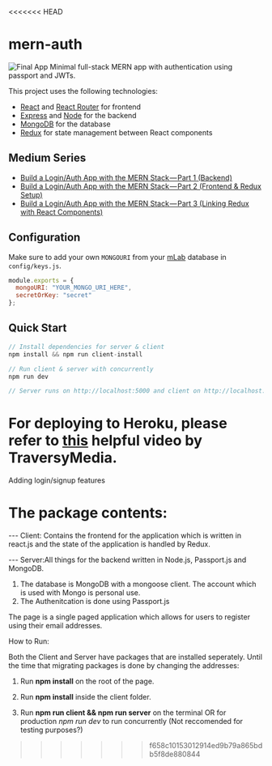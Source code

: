 <<<<<<< HEAD
# mern-auth

![Final App](https://i.postimg.cc/tybZb8dL/final-MERNAuth.gif)
Minimal full-stack MERN app with authentication using passport and JWTs.

This project uses the following technologies:

- [React](https://reactjs.org) and [React Router](https://reacttraining.com/react-router/) for frontend
- [Express](http://expressjs.com/) and [Node](https://nodejs.org/en/) for the backend
- [MongoDB](https://www.mongodb.com/) for the database
- [Redux](https://redux.js.org/basics/usagewithreact) for state management between React components

## Medium Series

- [Build a Login/Auth App with the MERN Stack — Part 1 (Backend)](https://blog.bitsrc.io/build-a-login-auth-app-with-mern-stack-part-1-c405048e3669)
- [Build a Login/Auth App with the MERN Stack — Part 2 (Frontend & Redux Setup)](https://blog.bitsrc.io/build-a-login-auth-app-with-mern-stack-part-2-frontend-6eac4e38ee82)
- [Build a Login/Auth App with the MERN Stack — Part 3 (Linking Redux with React Components)](https://blog.bitsrc.io/build-a-login-auth-app-with-the-mern-stack-part-3-react-components-88190f8db718)

## Configuration

Make sure to add your own `MONGOURI` from your [mLab](http://mlab.com) database in `config/keys.js`.

```javascript
module.exports = {
  mongoURI: "YOUR_MONGO_URI_HERE",
  secretOrKey: "secret"
};
```

## Quick Start

```javascript
// Install dependencies for server & client
npm install && npm run client-install

// Run client & server with concurrently
npm run dev

// Server runs on http://localhost:5000 and client on http://localhost:3000
```

For deploying to Heroku, please refer to [this](https://www.youtube.com/watch?v=71wSzpLyW9k) helpful video by TraversyMedia.
=======
Adding login/signup features 

# The package contents:

--- Client: Contains the frontend for the application which is written in react.js and the state of the application is handled by Redux.

--- Server:All things for the backend written in Node.js, Passport.js and MongoDB.

1. The database is MongoDB with a mongoose client. The account which is used with Mongo is personal use.
2. The Authenitcation is done using Passport.js 

The page is a single paged application which allows for users to register using their email addresses.

How to Run: 

Both the Client and Server have packages that are installed seperately. Until the time that migrating packages is done by changing the addresses: 

1. Run **npm install** on the root of the page.
2. Run **npm install** inside the client folder.

3. Run **npm run client && npm run server** on the terminal OR for production *npm run dev* to run concurrently (Not reccomended for testing purposes?)
>>>>>>> f658c10153012914ed9b79a865bdb5f8de880844
